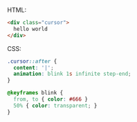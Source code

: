 HTML:
``` html
<div class="cursor">
  hello world
</div>
```

CSS:
``` css
.cursor::after {
  content: '|';
  animation: blink 1s infinite step-end;
}

@keyframes blink {
  from, to { color: #666 }
  50% { color: transparent; }
}
```